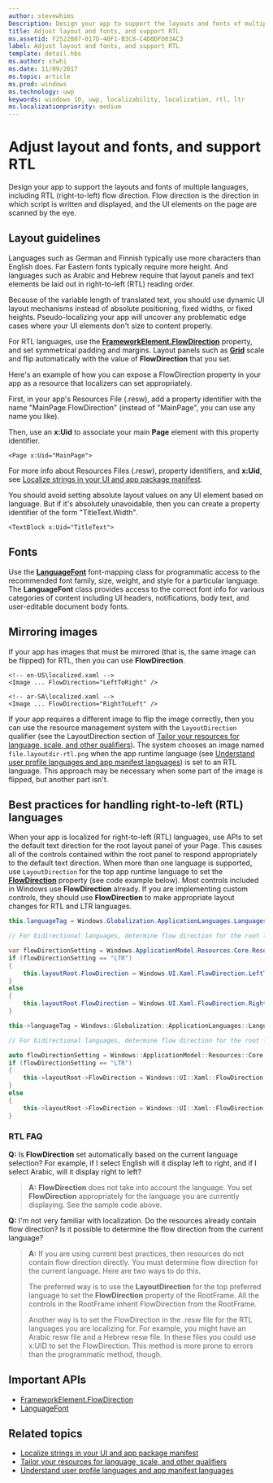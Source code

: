 ```yaml
---
author: stevewhims
Description: Design your app to support the layouts and fonts of multiple languages, including RTL (right-to-left) flow direction.
title: Adjust layout and fonts, and support RTL
ms.assetid: F2522B07-017D-40F1-B3C8-C4D0DFD03AC3
label: Adjust layout and fonts, and support RTL
template: detail.hbs
ms.author: stwhi
ms.date: 11/09/2017
ms.topic: article
ms.prod: windows
ms.technology: uwp
keywords: windows 10, uwp, localizability, localization, rtl, ltr
ms.localizationpriority: medium
---
```


# Adjust layout and fonts, and support RTL

Design your app to support the layouts and fonts of multiple languages, including RTL (right-to-left) flow direction. Flow direction is the direction in which script is written and displayed, and the UI elements on the page are scanned by the eye.

## Layout guidelines

Languages such as German and Finnish typically use more characters than English does. Far Eastern fonts typically require more height. And languages such as Arabic and Hebrew require that layout panels and text elements be laid out in right-to-left (RTL) reading order.

Because of the variable length of translated text, you should use dynamic UI layout mechanisms instead of absolute positioning, fixed widths, or fixed heights. Pseudo-localizing your app will uncover any problematic edge cases where your UI elements don't size to content properly.

For RTL languages, use the [**FrameworkElement.FlowDirection**](/uwp/api/Windows.UI.Xaml.FrameworkElement.FlowDirection) property, and set symmetrical padding and margins. Layout panels such as [**Grid**](/uwp/api/Windows.UI.Xaml.Controls.Grid?branch=live) scale and flip automatically with the value of **FlowDirection** that you set.

Here's an example of how you can expose a FlowDirection property in your app as a resource that localizers can set appropriately.

First, in your app's Resources File (.resw), add a property identifier with the name "MainPage.FlowDirection" (instead of "MainPage", you can use any name you like).

Then, use an **x:Uid** to associate your main **Page** element with this property identifier.

```xaml
<Page x:Uid="MainPage">
```

For more info about Resources Files (.resw), property identifiers, and **x:Uid**, see [Localize strings in your UI and app package manifest](../../app-resources/localize-strings-ui-manifest.md).

You should avoid setting absolute layout values on any UI element based on language. But if it's absolutely unavoidable, then you can create a property identifier of the form "TitleText.Width".

```xaml
<TextBlock x:Uid="TitleText">
```

## Fonts

Use the [**LanguageFont**](/uwp/api/Windows.Globalization.Fonts.LanguageFont?branch=live) font-mapping class for programmatic access to the recommended font family, size, weight, and style for a particular language. The **LanguageFont** class provides access to the correct font info for various categories of content including UI headers, notifications, body text, and user-editable document body fonts.

## Mirroring images

If your app has images that must be mirrored (that is, the same image can be flipped) for RTL, then you can use **FlowDirection**.

```xaml
<!-- en-US\localized.xaml -->
<Image ... FlowDirection="LeftToRight" />

<!-- ar-SA\localized.xaml -->
<Image ... FlowDirection="RightToLeft" />
```

If your app requires a different image to flip the image correctly, then you can use the resource management system with the `LayoutDirection` qualifier (see the LayoutDirection section of [Tailor your resources for language, scale, and other qualifiers](../../app-resources/tailor-resources-lang-scale-contrast.md#layoutdirection)). The system chooses an image named `file.layoutdir-rtl.png` when the app runtime language (see [Understand user profile languages and app manifest languages](manage-language-and-region.md)) is set to an RTL language. This approach may be necessary when some part of the image is flipped, but another part isn't.

## Best practices for handling right-to-left (RTL) languages

When your app is localized for right-to-left (RTL) languages, use APIs to set the default text direction for the root layout panel of your Page. This causes all of the controls contained within the root panel to respond appropriately to the default text direction. When more than one language is supported, use `LayoutDirection` for the top app runtime language to set the [**FlowDirection**](/uwp/api/Windows.UI.Xaml.FrameworkElement.FlowDirection) property (see code example below). Most controls included in Windows use **FlowDirection** already. If you are implementing custom controls, they should use **FlowDirection** to make appropriate layout changes for RTL and LTR languages.

```csharp    
this.languageTag = Windows.Globalization.ApplicationLanguages.Languages[0];

// For bidirectional languages, determine flow direction for the root layout panel, and all contained UI.

var flowDirectionSetting = Windows.ApplicationModel.Resources.Core.ResourceContext.GetForCurrentView().QualifierValues["LayoutDirection"];
if (flowDirectionSetting == "LTR")
{
    this.layoutRoot.FlowDirection = Windows.UI.Xaml.FlowDirection.LeftToRight;
}
else
{
    this.layoutRoot.FlowDirection = Windows.UI.Xaml.FlowDirection.RightToLeft;
}
```

```cpp
this->languageTag = Windows::Globalization::ApplicationLanguages::Languages->GetAt(0);

// For bidirectional languages, determine flow direction for the root layout panel, and all contained UI.

auto flowDirectionSetting = Windows::ApplicationModel::Resources::Core::ResourceContext::GetForCurrentView()->QualifierValues->Lookup("LayoutDirection");
if (flowDirectionSetting == "LTR")
{
    this->layoutRoot->FlowDirection = Windows::UI::Xaml::FlowDirection::LeftToRight;
}
else
{
    this->layoutRoot->FlowDirection = Windows::UI::Xaml::FlowDirection::RightToLeft;
}
```

### RTL FAQ 

**Q:** Is **FlowDirection** set automatically based on the current language selection? For example, if I select English will it display left to right, and if I select Arabic, will it display right to left?

> **A:** **FlowDirection** does not take into account the language. You set **FlowDirection** appropriately for the language you are currently displaying. See the sample code above.

**Q:** I'm not very familiar with localization. Do the resources already contain flow direction? Is it possible to determine the flow direction from the current language?

> **A:** If you are using current best practices, then resources do not contain flow direction directly. You must determine flow direction for the current language. Here are two ways to do this.
> 
> The preferred way is to use the **LayoutDirection** for the top preferred language to set the **FlowDirection** property of the RootFrame. All the controls in the RootFrame inherit FlowDirection from the RootFrame.
> 
> Another way is to set the FlowDirection in the .resw file for the RTL languages you are localizing for. For example, you might have an Arabic resw file and a Hebrew resw file. In these files you could use x:UID to set the FlowDirection. This method is more prone to errors than the programmatic method, though.

## Important APIs

* [FrameworkElement.FlowDirection](/uwp/api/Windows.UI.Xaml.FrameworkElement.FlowDirection)
* [LanguageFont](/uwp/api/Windows.Globalization.Fonts.LanguageFont?branch=live)

## Related topics

* [Localize strings in your UI and app package manifest](../../app-resources/localize-strings-ui-manifest.md)
* [Tailor your resources for language, scale, and other qualifiers](../../app-resources/tailor-resources-lang-scale-contrast.md)
* [Understand user profile languages and app manifest languages](manage-language-and-region.md)
